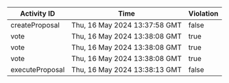 | Activity ID | Time | Violation |
| --- | --- | --- |
| createProposal | Thu, 16 May 2024 13:37:58 GMT | false |
| vote | Thu, 16 May 2024 13:38:08 GMT | true |
| vote | Thu, 16 May 2024 13:38:08 GMT | true |
| vote | Thu, 16 May 2024 13:38:08 GMT | true |
| executeProposal | Thu, 16 May 2024 13:38:13 GMT | false |